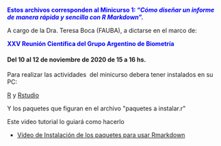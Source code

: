 <p><span style="color: #0000ff;"><strong>Estos archivos corresponden al Minicurso 1: &ldquo;<em>C&oacute;mo dise&ntilde;ar un informe de manera r&aacute;pida y sencilla con R Markdown</em>&rdquo;. </strong></span></p>
<p>A cargo de la Dra. Teresa Boca (FAUBA), a dictarse en el marco de:</p>
<p><span id="h.c2z8mxkunirl" class="CDt4Ke zfr3Q JYVBee" dir="ltr" style="color: #0000ff;"><strong>XXV Reuni&oacute;n Cient&iacute;fica del Grupo Argentino de Biometr&iacute;a</strong></span></p>
<h4 id="h.7k0e64bttrv7" class="CDt4Ke zfr3Q OmQG5e" dir="ltr">Del 10 al 12 de noviembre de 2020 de 15 a 16 hs.</h4>
<p>Para realizar las actividades&nbsp; del minicurso debera tener instalados en su PC:&nbsp;</p>
<p><a href="https://www.r-project.org/">R</a> y <a href="https://rstudio.com/">Rstudio</a></p>
<p>Y los paquetes que figuran en el archivo "paquetes a instalar.r"</p>
<p>Este video tutorial lo guiar&aacute; como hacerlo&nbsp;</p>
<ul>
<li><a href="https://www.youtube.com/embed/QaKCirYknS8">V&iacute;deo de Instalaci&oacute;n de los paquetes para usar Rmarkdown</a></li>
</ul>
<p>&nbsp;</p>
